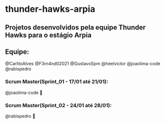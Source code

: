 # thunder-hawks-arpia
## Projetos desenvolvidos pela equipe Thunder Hawks para o estágio Arpia

## Equipe:
 @CarlitoAlves
 @F3rn4nd02021
 @GustavoSpm
 @heelvictor
 @joaolima-code
 @rabispedro
 
 ### Scrum Master(Sprint_01 - 17/01 até 21/01):
 @joaolima-code :hammer:

 ### Scrum Master(Sprint_02 - 24/01 até 28/01):
 @rabispedro :wrench:

